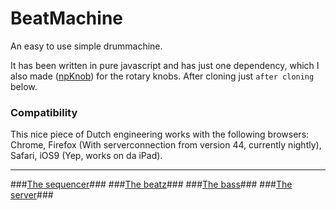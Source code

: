 # BeatMachine #

An easy to use simple drummachine.

It has been written in pure javascript and has just one dependency, which I also made ([npKnob](https://bitbucket.org/Navelpluisje/npknob)) for the rotary knobs.
After cloning just `after cloning` below.

### Compatibility ###
This nice piece of Dutch engineering works with the following browsers:
Chrome, Firefox (With serverconnection from version 44, currently nightly), Safari, iOS9 (Yep, works on da iPad).

---
###[The sequencer](https://bitbucket.org/Navelpluisje/beatmachine/wiki/Howto-sequencer.md)###
###[The beatz](https://bitbucket.org/Navelpluisje/beatmachine/wiki/Howto-beat.md)###
###[The bass](https://bitbucket.org/Navelpluisje/beatmachine/wiki/Howto-bass.md)###
###[The server](https://bitbucket.org/Navelpluisje/beatmachine/wiki/Howto-server.md)###